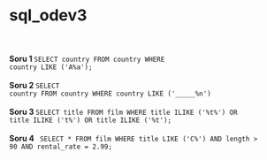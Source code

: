 # sql_odev3
<br></br><b> Soru 1 </b> 
<code>SELECT country FROM country
WHERE country LIKE ('A%a'); </code>
<br></br><b> Soru 2 </b> 
<code>SELECT country FROM country
WHERE country LIKE ('_____%n')</code>
<br></br><b> Soru 3 </b> 
<code>SELECT title FROM film 
WHERE title ILIKE ('%t%') OR title ILIKE ('t%') OR title ILIKE ('%t');</code>
<br></br><b> Soru 4 </b> 
<code> SELECT * FROM film 
WHERE title LIKE ('C%') AND length > 90 AND rental_rate = 2.99; </code>
